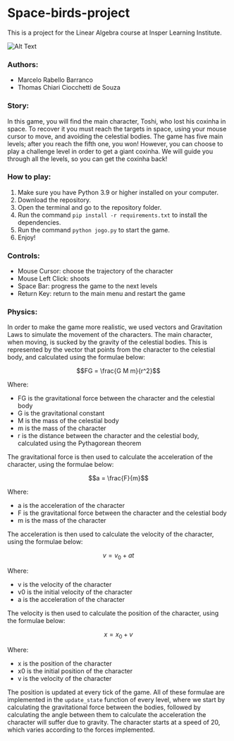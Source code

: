 # Space-birds-project

This is a project for the Linear Algebra course at Insper Learning Institute.

![Alt Text](./images/inspace_toshibird.gif)

### Authors:
- Marcelo Rabello Barranco
- Thomas Chiari Ciocchetti de Souza

### Story:

In this game, you will find the main character, Toshi, who lost his coxinha in space.
To recover it you must reach the targets in space, using your mouse cursor to move, and avoiding the celestial bodies.
The game has five main levels; after you reach the fifth one, you won! However, you can choose to play a challenge level in order to get a giant coxinha.
We will guide you through all the levels, so you can get the coxinha back!

### How to play:
1. Make sure you have Python 3.9 or higher installed on your computer.
2. Download the repository.
3. Open the terminal and go to the repository folder.
4. Run the command `pip install -r requirements.txt` to install the dependencies.
5. Run the command `python jogo.py` to start the game.
6. Enjoy!

### Controls:
- Mouse Cursor: choose the trajectory of the character
- Mouse Left Click: shoots
- Space Bar: progress the game to the next levels
- Return Key: return to the main menu and restart the game

### Physics:
In order to make the game more realistic, we used vectors and Gravitation Laws to simulate the movement of the characters.
The main character, when moving, is sucked by the gravity of the celestial bodies. This is represented by the vector that points from the character to the celestial body, and calculated using the formulae below:

$$FG = \frac{G M m}{r^2}$$

Where:
- FG is the gravitational force between the character and the celestial body
- G is the gravitational constant
- M is the mass of the celestial body
- m is the mass of the character
- r is the distance between the character and the celestial body, calculated using the Pythagorean theorem

The gravitational force is then used to calculate the acceleration of the character, using the formulae below:

$$a = \frac{F}{m}$$

Where:
- a is the acceleration of the character
- F is the gravitational force between the character and the celestial body
- m is the mass of the character

The acceleration is then used to calculate the velocity of the character, using the formulae below:

$$v = v_0 + at$$

Where:
- v is the velocity of the character
- v0 is the initial velocity of the character
- a is the acceleration of the character

The velocity is then used to calculate the position of the character, using the formulae below:

$$x = x_0 + v$$

Where:
- x is the position of the character
- x0 is the initial position of the character
- v is the velocity of the character

The position is updated at every tick of the game. 
All of these formulae are implemented in the `update_state` function of every level, where we start by calculating the gravitational force between the bodies, followed by calculating the angle between them to calculate the acceleration the character will suffer due to gravity. The character starts at a speed of 20, which varies according to the forces implemented.
